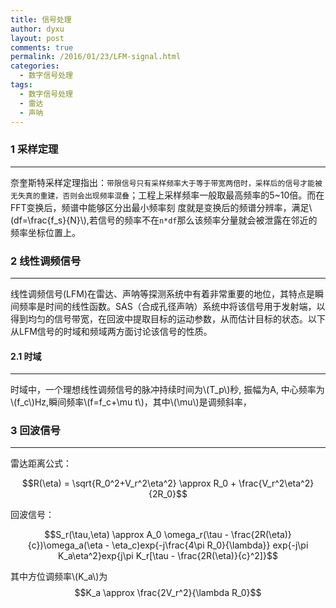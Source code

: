 ```yaml
---
title: 信号处理
author: dyxu
layout: post
comments: true
permalink: /2016/01/23/LFM-signal.html
categories:
  - 数字信号处理
tags:
  - 数字信号处理
  - 雷达
  - 声呐
---
```


### 1 采样定理

-----------------------------------

奈奎斯特采样定理指出：`带限信号只有采样频率大于等于带宽两倍时，采样后的信号才能被无失真的重建，否则会出现频率混叠`；工程上采样频率一般取最高频率的5~10倍。而在FFT变换后，频谱中能够区分出最小频率刻
度就是变换后的频谱分辨率，满足\\(df=\frac{f_s}{N}\\),若信号的频率不在`n*df`那么该频率分量就会被泄露在邻近的频率坐标位置上。

### 2 线性调频信号

------------------------------------

线性调频信号(LFM)在雷达、声呐等探测系统中有着非常重要的地位，其特点是瞬间频率是时间的线性函数。SAS（合成孔径声呐）系统中将该信号用于发射端，以得到均匀的信号带宽，在回波中提取目标的运动参数，从而估计目标的状态。以下从LFM信号的时域和频域两方面讨论该信号的性质。

#### 2.1 时域

-------------------------------------

时域中，一个理想线性调频信号的脉冲持续时间为\\(T_p\\)秒, 振幅为A, 中心频率为\\(f_c\\)Hz,瞬间频率\\(f=f_c+\mu t\\)，其中\\(\mu\\)是调频斜率，

### 3 回波信号

_____________________________________

雷达距离公式：

$$R(\eta) = \sqrt{R_0^2+V_r^2\eta^2} \approx R_0 + \frac{V_r^2\eta^2}{2R_0}$$

回波信号：

$$S_r(\tau,\eta) \approx A_0 \omega_r(\tau - \frac{2R(\eta)}{c})\omega_a(\eta - \eta_c)exp{-j\frac{4\pi R_0}{\lambda}}
exp{-j\pi K_a\eta^2}exp{j\pi K_r[\tau - \frac{2R(\eta)}{c}^2]}$$

其中方位调频率\\(K_a\\)为
$$K_a \approx \frac{2V_r^2}{\lambda R_0}$$


